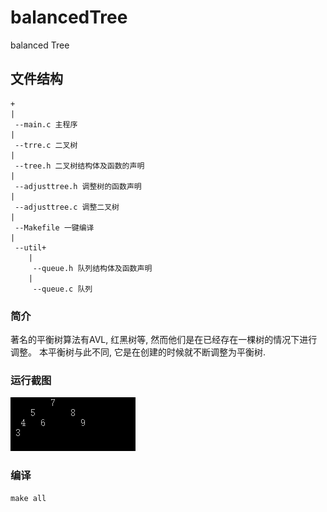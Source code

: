 # balancedTree
balanced Tree
## 文件结构
```
+
|
 --main.c 主程序
|
 --trre.c 二叉树
|
 --tree.h 二叉树结构体及函数的声明
|
 --adjusttree.h 调整树的函数声明
|
 --adjusttree.c 调整二叉树
|
 --Makefile 一键编译
|
 --util+
    |
     --queue.h 队列结构体及函数声明
    |
     --queue.c 队列
```

### 简介
著名的平衡树算法有AVL, 红黑树等, 然而他们是在已经存在一棵树的情况下进行调整。
本平衡树与此不同, 它是在创建的时候就不断调整为平衡树.

### 运行截图
![](https://github.com/Error-250/balancedTree/blob/master/result.PNG)

### 编译
```
make all
```
